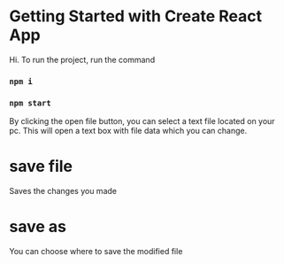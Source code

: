 # Getting Started with Create React App

Hi. To run the project, run the command

### `npm i`
### `npm start`

By clicking the open file button, you can select a text file located on your pc.
This will open a text box with file data which you can change.

# save file

Saves the changes you made
# save as

You can choose where to save the modified file